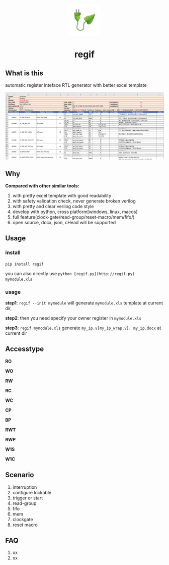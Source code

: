 <div align="center">
  <a href="https://github.com/jijingg/regif/">
    <img src="https://github.com/jijingg/regif/blob/dev/img/regif-ico.png" height="100">
  </a>
  <h1>regif</h1>
</div>

## What is this

automatic register inteface RTL generator with better excel template

![regif](img/regif.png)

## Why

**Compared with other similar tools:**

1. with pretty excel template with good readability 
2. with safety validation check, never generate broken verilog 
3. with pretty and clear verilog code style
4. develop with python, cross platform[windows, linux, macos]
5. full feature(clock-gate/read-group/reset-macro/mem/fifo/)
6. open source, docx, json, cHead will be supported

## Usage

### install

`pip install regif`

you can also directly use `python [regif.py](http://regif.py) mymodule.xls`

### usage

**step1**: `regif --init mymodule` will generate  `mymodule.xls` template at current dir, 

**step2**: then you need specify your owner register in `mymodule.xls`

**step3**: `regif mymodule.xls` generate `my_ip.v[my_ip_wrap.v], my_ip.docx` at current dir 

## Accesstype

**RO**

**WO**

**RW**

**RC**

**WC**

**CP**

**BP**

**RWT**

**RWP**

**W1S**

**W1C**

## Scenario

1. interruption
2. configure lockable 
3. trigger or start 
4. read-group 
5. fifo
6. mem
7. clockgate 
8. reset macro 

## FAQ

1. xx
2. xx
